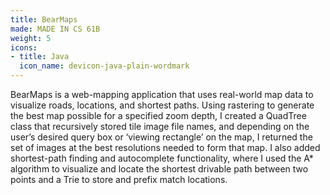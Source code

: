 ```yaml
---
title: BearMaps
made: MADE IN CS 61B
weight: 5
icons:
- title: Java
  icon_name: devicon-java-plain-wordmark
---
```

BearMaps is a web-mapping application that uses real-world map data to visualize
roads, locations, and shortest paths. Using rastering to generate the best map possible for a specified zoom depth, I created a QuadTree class that recursively stored tile image file names, and depending on the user’s desired query box or ‘viewing rectangle’ on the map, I returned the set of images at the best resolutions needed to form that map. I also added shortest-path finding and autocomplete functionality, where I used the A* algorithm to visualize and locate the shortest drivable path between two points and a Trie to store and prefix match locations.
